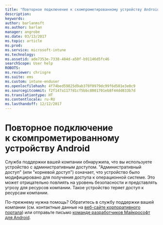```yaml
---
title: "Повторное подключение к скомпрометированному устройству Android | Документы Майкрософт"
description: 
keywords: 
author: barlanmsft
ms.author: barlan
manager: angrobe
ms.date: 03/13/2017
ms.topic: article
ms.prod: 
ms.service: microsoft-intune
ms.technology: 
ms.assetid: ade7353e-7338-484d-a50f-b91146d5fc46
searchScope: User help
ROBOTS: 
ms.reviewer: chrisgre
ms.suite: ems
ms.custom: intune-enduser
ms.openlocfilehash: 4f74bed59825d9ab378f0979dc99f6d501e3e0c9
ms.sourcegitcommit: f2f147a1177d1cf5bbc8001701eb8f44dd833b7d
ms.translationtype: HT
ms.contentlocale: ru-RU
ms.lasthandoff: 12/12/2017
---
```

# <a name="how-to-reconnect-a-compromised-android-device"></a>Повторное подключение к скомпрометированному устройству Android

Служба поддержки вашей компании обнаружила, что вы используете устройство с административным доступом. "Административный доступ" (или "корневой доступ") означает, что устройство было модифицировано для получения доступа к операционной системе. Это может отрицательно повлиять на уровень безопасности и представлять угрозу для ресурсов компании. Такое устройство теряет доступ к ресурсам компании.

По-прежнему нужна помощь? Обратитесь в службу поддержки вашей компании (см. контактные данные на [веб-сайте корпоративного портала](https://portal.manage.microsoft.com#HelpDeskDialog)) или отправьте письмо <a href="mailto:wintunedroidfbk@microsoft.com?subject=I'm having trouble with a rooted device&body=Describe the issue you're experiencing here.">команде разработчиков Майкрософт для Android</a>.
